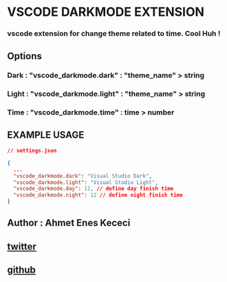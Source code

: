 # VSCODE DARKMODE EXTENSION

### vscode extension for change theme related to time. Cool Huh !

## Options

### Dark : "vscode_darkmode.dark" : "theme_name" > string

### Light : "vscode_darkmode.light" : "theme_name" > string

### Time : "vscode_darkmode.time" : time > number

## EXAMPLE USAGE

```json
// settings.json

{
  ...
  "vscode_darkmode.dark": "Visual Studio Dark",
  "vscode_darkmode.light": "Visual Studio Light",
  "vscode_darkmode.day": 12, // define day finish time
  "vscode_darkmode.night": 12 // define night finish time
}
```

## Author : Ahmet Enes Kececi

## [twitter](https://twitter.com/KccEnes)

## [github](https://github.com/AhmetEnesKCC)
